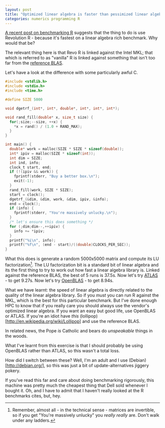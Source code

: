 ```yaml
---
layout: post
title: "Optimized linear algebra is faster than pessimized linear algebra"
categories: numerics programming R
---
```


[A recent post on benchmarking
R](http://www.brodrigues.co/2014/11/11/benchmarks-r-blas-atlas-rro/)
suggests that the thing to do is use Revolution R - because it's
fastest on a linear algebra rich benchmark.  Why would that be?

The relevant thing here is that Revo R is linked against the Intel
MKL; that which is referred to as "vanilla" R is linked against
something that isn't too far from the [reference
BLAS](http://www.netlib.org/blas/).

Let's have a look at the difference with some particularly awful C.

~~~C
#include <stdlib.h>
#include <stdio.h>
#include <time.h>

#define SIZE 5000

void dgetrf_(int*, int*, double*, int*, int*, int*);

void rand_fill(double* x, size_t size) {
  for(;size;--size, ++x) {
    *x = rand() / (1.0 + RAND_MAX);
  }
}

int main() {
  double* work = malloc(SIZE * SIZE * sizeof(double));
  int* ipiv = malloc(SIZE * sizeof(int));
  int dim = SIZE;
  int ind, info;
  clock_t start, end;
  if (!(ipiv && work)) {
    fprintf(stderr, "Buy a better box.\n");
    exit(-1);
  }
  rand_fill(work, SIZE * SIZE);
  start = clock();
  dgetrf_(&dim, &dim, work, &dim, ipiv, &info);
  end = clock();
  if (info) {
    fprintf(stderr, "You're massively unlucky.\n");
  }
  /* let's ensure this does something */
  for (;dim;dim--,++ipiv) {
    info += *ipiv;
  }
  printf("%i\n", info);
  printf("%f\n", (end - start)/((double)CLOCKS_PER_SEC));
}
~~~

What this does is generate a random 5000x5000 matrix and compute its
LU factorization[^invertibility].  The LU factorization bit is a standard bit of
linear algebra and its the first thing to try to work out how fast a
linear algebra library is.  Linked against the reference BLAS, the
best of 5 runs is 37.5s.  Now let's try
[ATLAS](http://math-atlas.sourceforge.net/) - to get 9.27s. Now let's
try [OpenBLAS](http://www.openblas.net/) - to get 8.94s.

[^invertibility]: Remember, almost all - in the technical sense - matrices are invertible, so if you get "You're massively unlucky" you _really really_ are.  Don't walk under any ladders.

What we have learnt: the speed of linear algebra is directly related
to the quality of the linear algebra library.  So if you _must_
you can run R against the MKL, which is the best for this particular
benchmark. But I've done enough HPC to know that if you really care
you should always use the vendor's optimized linear algebra.  If you
want an easy but good life, use OpenBLAS or ATLAS.  If you're an idiot
have *this*
(lollipop)[http://en.wikipedia.org/wiki/Lollipop]
and use the reference BLAS.

In related news, the Pope *is* Catholic and bears do _unspeakable_
things in the woods.

What I've learnt from this exercise is that I should probably be using
OpenBLAS rather than ATLAS, so this wasn't a total loss.

How did I switch between these?  Well, I'm an adult and I use
(Debian)[http://debian.org/], so this was just a bit of
update-alternatives jiggery pokery.

If you've read this far and care about doing benchmarking rigorously,
this machine was pretty much the cheapest thing that Dell sold
whenever I bought it.  Oh, and I have to admit that I haven't really
looked at the R benchmarks cites, but, hey.